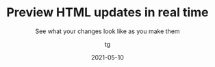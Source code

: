 ---
date: 2021-05-10
title: Preview HTML updates in real time
technologies: [html]
topics: [latest]
author: tg
subtitle: See what your changes look like as you make them
thumbnail: ./thumbnail.png
cardThumbnail: ./card.png
shortVideo:
  poster: ./tip.png
  url: https://youtu.be/3XkXEi5TcuQ=
seealso:
  - title: (video) Inline Method Refactoring in IntelliJ IDEA
    href: https://www.youtube.com/watch?v=uYsFlbXJbog
  - title: (video) IntelliJ IDEA Everyday Refactorings
    href: https://www.youtube.com/watch?v=rPq7fBo5JVs
  - title: (video) IntelliJ IDEA 3 Ways to Simplify Your Code
    href: https://www.youtube.com/watch?v=HgWU25YwDfc
  - title: (documentation) IntelliJ IDEA Help - Preview output of HTML files
    href: https://www.jetbrains.com/help/idea/editing-html-files.html#ws_html_preview_output
leadin: |
  IntelliJ IDEA comes with a built-in preview for HTML, so we can get a good idea of what our changes will look like as we're making them.

---
